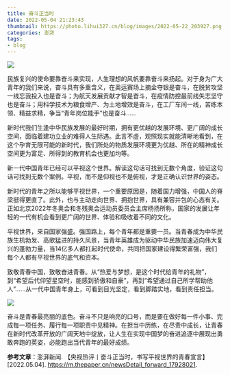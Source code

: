 ```yaml
---
title: 奋斗正当时
date: 2022-05-04 21:23:43
thumbnail: https://photo.lihui327.cn/blog/images/2022-05-22_203927.png
categories: 澎湃
tags:
- blog
---
```


![](https://photo.lihui327.cn/blog/2022/741.png)

民族复兴的使命要靠奋斗来实现，人生理想的风帆要靠奋斗来扬起。对于身为广大青年的我们来说，奋斗具有多重含义，在奥运赛场上摘金夺银是奋斗，在脱贫攻坚一线忘我投入也是奋斗；为航天发展贡献才智是奋斗，在疫情防控最前线矢志坚守也是奋斗；用科学技术为粮食增产、为土地增效是奋斗，在工厂车间一线，苦练本领、精益求精，争当“青年岗位能手”也是奋斗……

新时代我们生逢中华民族发展的最好时期，拥有更优越的发展环境、更广阔的成长空间，面临着建功立业的难得人生际遇。此言不虚，观照现实就能清晰地看到，在这个孕育无限可能的新时代，我们所处的物质发展环境更为优越、所在的精神成长空间更为富足、所得到的教育机会也更加均等。

新一代中国青年已经可以平视这个世界。解读这句话可找到无数个角度，验证这句话可找到无数个案例。平视，而不是仰视也不是俯视，才是正确认识世界的姿态。

新时代的青年之所以能够平视世界，一个重要原因是，随着国力增强，中国人的脊梁挺得更直了。此外，也与主动走向世界、拥抱世界，具有兼容并包的心态有关。正如北京2022年冬奥会和冬残奥会运动员委员会主席杨扬所称，国家的发展让年轻的一代有机会看到更广阔的世界、体验和吸收着不同的文化。

平视世界，来自国家强盛。强国路上，每个青年都是重要一员。当青春成为中华民族生机勃发、高歌猛进的持久风景，当青年英雄成为驱动中华民族加速迈向伟大复兴的蓬勃力量，当14亿多人都扛起时代使命，共同把国家建设得繁荣富强，我们每个人都有平视世界的底气和资本。

致敬青春中国，致敬奋进青春。从“热爱与梦想，是这个时代给青年的礼物”，到“希望后代仰望星空时，能感到骄傲和自豪”，再到“希望通过自己所学帮助他人”……从一代中国青年身上，可看到目光坚定，看到脚踏实地，看到责任担当。

![](https://photo.lihui327.cn/blog/2022/fendou.jpeg)

奋斗是青春最亮丽的底色。奋斗不只是响亮的口号，而是要在做好每一件小事、完成每一项任务、履行每一项职责中见精神。在担当中历练，在尽责中成长，让青春在新时代改革开放的广阔天地中绽放，让人生在实现中国梦的奋进追逐中展现出勇敢奔跑的英姿，必能跑出当代青年的最好成绩。

**参考文章**：澎湃新闻. 【央视热评丨奋斗正当时，书写平视世界的青春宣言】[2022.05.04]. <https://m.thepaper.cn/newsDetail_forward_17928021>.